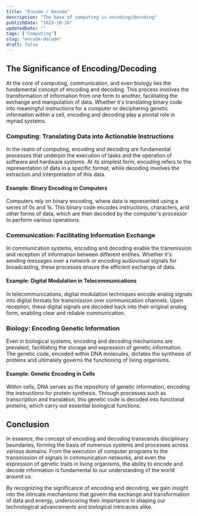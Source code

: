 ```yaml
---
title: "Encode / Decode"
description: "The base of computing is encoding/decoding"
publishDate: "2023-10-26"
updatedDate: ""
tags: ["Computing"]
slug: "encode-decode"
draft: false
---
```


## The Significance of Encoding/Decoding

At the core of computing, communication, and even biology lies the fundamental concept of encoding and decoding. This process involves the transformation of information from one form to another, facilitating the exchange and manipulation of data. Whether it's translating binary code into meaningful instructions for a computer or deciphering genetic information within a cell, encoding and decoding play a pivotal role in myriad systems.

### Computing: Translating Data into Actionable Instructions

In the realm of computing, encoding and decoding are fundamental processes that underpin the execution of tasks and the operation of software and hardware systems. At its simplest form, encoding refers to the representation of data in a specific format, while decoding involves the extraction and interpretation of this data.

#### Example: Binary Encoding in Computers

Computers rely on binary encoding, where data is represented using a series of 0s and 1s. This binary code encodes instructions, characters, and other forms of data, which are then decoded by the computer's processor to perform various operations.

### Communication: Facilitating Information Exchange

In communication systems, encoding and decoding enable the transmission and reception of information between different entities. Whether it's sending messages over a network or encoding audiovisual signals for broadcasting, these processes ensure the efficient exchange of data.

#### Example: Digital Modulation in Telecommunications

In telecommunications, digital modulation techniques encode analog signals into digital formats for transmission over communication channels. Upon reception, these digital signals are decoded back into their original analog form, enabling clear and reliable communication.

### Biology: Encoding Genetic Information

Even in biological systems, encoding and decoding mechanisms are prevalent, facilitating the storage and expression of genetic information. The genetic code, encoded within DNA molecules, dictates the synthesis of proteins and ultimately governs the functioning of living organisms.

#### Example: Genetic Encoding in Cells

Within cells, DNA serves as the repository of genetic information, encoding the instructions for protein synthesis. Through processes such as transcription and translation, this genetic code is decoded into functional proteins, which carry out essential biological functions.

## Conclusion

In essence, the concept of encoding and decoding transcends disciplinary boundaries, forming the basis of numerous systems and processes across various domains. From the execution of computer programs to the transmission of signals in communication networks, and even the expression of genetic traits in living organisms, the ability to encode and decode information is fundamental to our understanding of the world around us.

By recognizing the significance of encoding and decoding, we gain insight into the intricate mechanisms that govern the exchange and transformation of data and energy, underscoring their importance in shaping our technological advancements and biological intricacies alike.

